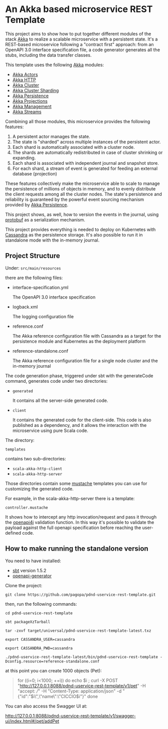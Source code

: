 # An Akka based microservice REST Template

This project aims to show how to put together different modules of the stack [Akka](https://akka.io) to realize a scalable microservice with a persistent state.
It's a REST-based microservice following a "contract first" approach: from an OpenAPI 3.0 interface specification file, a code generator generates all the stubs, including the data transfer classes.

This template uses the following [Akka](https://akka.io) modules:

* [Akka Actors](https://doc.akka.io/docs/akka/current/typed/index.html)
* [Akka HTTP](https://doc.akka.io/docs/akka-http/current/introduction.html)
* [Akka Cluster](https://doc.akka.io/docs/akka/current/typed/cluster.html)
* [Akka Cluster Sharding](https://doc.akka.io/docs/akka/current/typed/cluster-sharding.html)
* [Akka Persistence](https://doc.akka.io/docs/akka/current/typed/persistence.html)
* [Akka Projections](https://doc.akka.io/docs/akka-projection/current/)
* [Akka Management](https://doc.akka.io/docs/akka-management/current/)
* [Akka Streams](https://doc.akka.io/docs/akka/current/stream/index.html)

Combining all those modules, this microservice provides the following features:
 1. A persistent actor manages the state.
 2. The state is "sharded" across multiple instances of the persistent actor.
 3. Each shard is automatically associated with a cluster node.
 4. The shards are automatically redistributed in case of cluster shrinking or expanding.
 5. Each shard is associated with independent journal and snapshot store.
 6. For each shard, a stream of event is generated for feeding an external database (projection)

These features collectively make the microservice able to scale to manage the persistence of millions of objects in memory,
and to evenly distribute the client requests among all the cluster nodes.
The state's persistence and reliability is guaranteed by the powerful event sourcing mechanism provided by [Akka Persistence](https://doc.akka.io/docs/akka/current/typed/persistence.html).

This project shows, as well, how to version the events in the journal, using [protobuf](https://developers.google.com/protocol-buffers) as a serialization mechanism.

This project provides everything is needed to deploy on Kubernetes with [Cassandra](https://doc.akka.io/docs/akka-persistence-cassandra/current/) as the persistence storage. It's also possible to run it in standalone mode with the in-memory journal.

## Project Structure

Under:
`src/main/resources`

there are the following files:
* interface-specification.yml

	The OpenAPI 3.0 interface specification
* logback.xml

	The logging configuration file
* reference.conf

	The Akka reference configuration file with Cassandra as a target for the persistence module and Kubernetes as the deployment platform

* reference-standalone.conf

	The Akka reference configuration file for a single node cluster and the in-memory journal
	

The code generation phase, triggered under sbt with the generateCode command, generates code under two directories:

*   `generated`

	It contains all the server-side generated code.

*   `client`

	It contains the generated code for the client-side. This code is also published as a dependency, and it allows the interaction with the microservice using pure Scala code.

The directory:

`templates`

contains two sub-directories:

*   `scala-akka-http-client`
*   `scala-akka-http-server`

Those directories contain some [mustache](https://mustache.github.io/) templates you can use for customizing the generated code.

For example, in the scala-akka\-http\-server there is a template: 

`controller.mustache`

It shows how to intercept any http invocation/request and pass it through the [openapi4j](https://github.com/openapi4j/openapi4j) validation function. In this way it's possible to validate the payload against the full openapi specification before reaching the user-defined code.

## How to make running the standalone version

You need to have installed:
* [sbt](https://www.scala-sbt.org/) version 1.5.2
* [openapi-generator](https://github.com/OpenAPITools/openapi-generator)

Clone the project: 

`git clone https://github.com/pagopa/pdnd-uservice-rest-template.git`

then, run the following commands:

`cd pdnd-uservice-rest-template`

`sbt packageXzTarball`

`tar -zxvf target/universal/pdnd-uservice-rest-template-latest.txz`

`export CASSANDRA_USER=cassandra`

`export CASSANDRA_PWD=cassandra`

`./pdnd-uservice-rest-template-latest/bin/pdnd-uservice-rest-template -Dconfig.resource=reference-standalone.conf`

at this point you can create 1000 objects (Pet):

> for ((i=0; i<1000; ++i))
do
echo $i ; curl -X POST "http://127.0.0.1:8088/pdnd-uservice-rest-template/v1/pet" -H  "accept: */*" -H  "Content-Type: application/json" -d "{\"id\":\"$i\",\"name\":\"CICCIO$i\"}"
done

You can also access the Swagger UI at: 

http://127.0.0.1:8088/pdnd-uservice-rest-template/v1/swagger-ui/index.html#/pet/addPet
